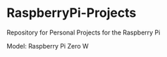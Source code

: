 # RaspberryPi-Projects
Repository for Personal Projects for the Raspberry Pi

Model: Raspberry Pi Zero W

